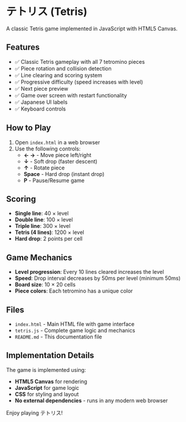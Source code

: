 # テトリス (Tetris)

A classic Tetris game implemented in JavaScript with HTML5 Canvas.

## Features

- ✅ Classic Tetris gameplay with all 7 tetromino pieces
- ✅ Piece rotation and collision detection
- ✅ Line clearing and scoring system
- ✅ Progressive difficulty (speed increases with level)
- ✅ Next piece preview
- ✅ Game over screen with restart functionality
- ✅ Japanese UI labels
- ✅ Keyboard controls

## How to Play

1. Open `index.html` in a web browser
2. Use the following controls:
   - **← →** - Move piece left/right
   - **↓** - Soft drop (faster descent)
   - **↑** - Rotate piece
   - **Space** - Hard drop (instant drop)
   - **P** - Pause/Resume game

## Scoring

- **Single line**: 40 × level
- **Double line**: 100 × level  
- **Triple line**: 300 × level
- **Tetris (4 lines)**: 1200 × level
- **Hard drop**: 2 points per cell

## Game Mechanics

- **Level progression**: Every 10 lines cleared increases the level
- **Speed**: Drop interval decreases by 50ms per level (minimum 50ms)
- **Board size**: 10 × 20 cells
- **Piece colors**: Each tetromino has a unique color

## Files

- `index.html` - Main HTML file with game interface
- `tetris.js` - Complete game logic and mechanics
- `README.md` - This documentation file

## Implementation Details

The game is implemented using:
- **HTML5 Canvas** for rendering
- **JavaScript** for game logic
- **CSS** for styling and layout
- **No external dependencies** - runs in any modern web browser

Enjoy playing テトリス!